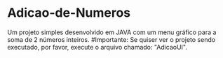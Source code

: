 # Adicao-de-Numeros
Um projeto simples desenvolvido em JAVA com um menu gráfico para a soma de 2 números inteiros.
#Importante: Se quiser ver o projeto sendo executado, por favor, execute o arquivo chamado: "AdicaoUI". 
